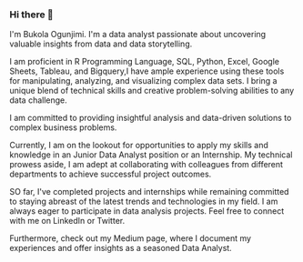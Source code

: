 ### Hi there 👋 

I'm Bukola Ogunjimi. I'm a data analyst passionate about uncovering valuable insights from data and data storytelling. 

I am proficient in R Programming Language, SQL, Python, Excel, Google Sheets, Tableau, and Bigquery,I have ample experience using these tools for 
manipulating, analyzing, and visualizing complex data sets.
I bring a unique blend of technical skills and creative problem-solving abilities to any data challenge.

I am committed to providing insightful analysis and data-driven solutions to complex business problems. 

Currently, I am on the lookout for opportunities to apply my skills and knowledge in an Junior Data Analyst position or an Internship. My technical prowess aside, I am adept at collaborating with colleagues from different departments to achieve successful project outcomes.

SO far, I've completed  projects and internships while remaining committed to staying abreast of the latest trends and technologies in my field. I am always eager to participate in data analysis projects. Feel free to connect with me on LinkedIn or Twitter.

Furthermore, check out my Medium page, where I document my experiences and offer insights as a seasoned Data Analyst.


<!--
**BukolaOdunayo/BukolaOdunayo** is a ✨ _special_ ✨ repository because its `README.md` (this file) appears on your GitHub profile.

Here are some ideas to get you started:

- 🔭 I’m currently working on ...
- 🌱 I’m currently learning ...
- 👯 I’m looking to collaborate on ...
- 🤔 I’m looking for help with ...
- 💬 Ask me about ...
- 📫 How to reach me: ...
- 😄 Pronouns: ...
- ⚡ Fun fact: ...
-->
